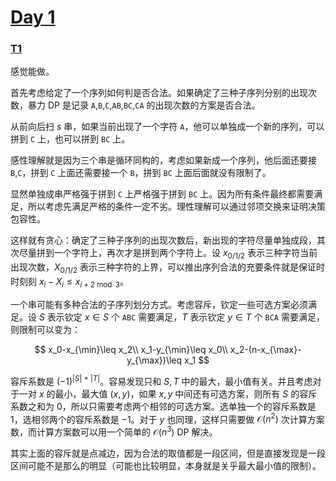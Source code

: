 # [Day 1](https://qoj.ac/contest/1808)

### [T1](https://qoj.ac/contest/1808/problem/9463)

感觉能做。

首先考虑给定了一个序列如何判是否合法。如果确定了三种子序列分别的出现次数，暴力 DP 是记录 `A`,`B`,`C`,`AB`,`BC`,`CA` 的出现次数的方案是否合法。

从前向后扫 $s$ 串，如果当前出现了一个字符 `A`，他可以单独成一个新的序列，可以拼到 `C` 上，也可以拼到 `BC` 上。

感性理解就是因为三个串是循环同构的，考虑如果新成一个序列，他后面还要接 `B`,`C`，拼到 `C` 上面还需要接一个 `B`，拼到 `BC` 上面后面就没有限制了。

显然单独成串严格强于拼到 `C` 上严格强于拼到 `BC` 上。因为所有条件最终都需要满足，所以考虑先满足严格的条件一定不劣。理性理解可以通过邻项交换来证明决策包容性。

这样就有贪心：确定了三种子序列的出现次数后，新出现的字符尽量单独成段，其次尽量拼到一个字符上，再次才是拼到两个字符上。设 $x_{0/1/2}$ 表示三种字符当前出现次数，$X_{0/1/2}$ 表示三种字符的上界，可以推出序列合法的充要条件就是保证时时刻刻 $x_i-X_i\leq x_{i+2\bmod 3}$。

一个串可能有多种合法的子序列划分方式。考虑容斥，钦定一些可选方案必须满足。设 $S$ 表示钦定 $x\in S$ 个 `ABC` 需要满足，$T$ 表示钦定 $y\in T$ 个 `BCA` 需要满足，则限制可以变为：

$$
x_0-x_{\min}\leq x_2\\
x_1-y_{\min}\leq x_0\\
x_2-(n-x_{\max}-y_{\max})\leq x_1
$$

容斥系数是 $(-1)^{\lvert S\rvert+\lvert T\rvert}$。容易发现只和 $S,T$ 中的最大，最小值有关。并且考虑对于一对 $x$ 的最小，最大值 $(x,y)$，如果 $x,y$ 中间还有可选方案，则所有 $S$ 的容斥系数之和为 $0$，所以只需要考虑两个相邻的可选方案。选单独一个的容斥系数是 $1$，选相邻两个的容斥系数是 $-1$。对于 $y$ 也同理，这样只需要做 $\mathcal O(n^2)$ 次计算方案数，而计算方案数可以用一个简单的 $\mathcal O(n^3)$ DP 解决。

其实上面的容斥就是点减边，因为合法的取值都是一段区间，但是直接发现是一段区间可能不是那么的明显（可能也比较明显，本身就是关乎最大最小值的限制）。